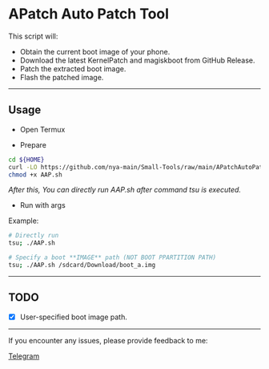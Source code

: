 # APatch Auto Patch Tool

This script will:

- Obtain the current boot image of your phone.
- Download the latest KernelPatch and magiskboot from GitHub Release.
- Patch the extracted boot image.
- Flash the patched image.

---

## Usage

- Open Termux

- Prepare

```bash
cd ${HOME}
curl -LO https://github.com/nya-main/Small-Tools/raw/main/APatchAutoPatch/AAP.sh
chmod +x AAP.sh
```

*After this, You can directly run AAP.sh after command tsu is executed.*

- Run with args

Example:

```bash
# Directly run
tsu; ./AAP.sh 

# Specify a boot **IMAGE** path (NOT BOOT PPARTITION PATH)
tsu; ./AAP.sh /sdcard/Download/boot_a.img
```

---

## TODO

- [x] User-specified boot image path.

---

If you encounter any issues, please provide feedback to me:  

[Telegram](https://t.me/nya_main)
